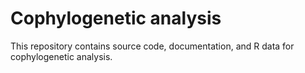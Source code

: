 # Cophylogenetic analysis
This repository contains source code, documentation, and R data for cophylogenetic analysis. 

